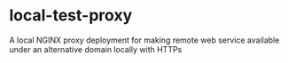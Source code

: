 # local-test-proxy
A local NGINX proxy deployment for making remote web service available under an alternative domain locally with HTTPs

